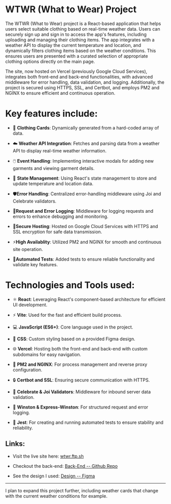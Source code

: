 # WTWR (What to Wear) Project

The WTWR (What to Wear) project is a React-based application that helps users select suitable clothing based on real-time weather data. Users can securely sign up and sign in to access the app's features, including uploading and managing their clothing items. The app integrates with a weather API to display the current temperature and location, and dynamically filters clothing items based on the weather conditions. This ensures users are presented with a curated selection of appropriate clothing options directly on the main page.

The site, now hosted on Vercel (previously Google Cloud Services), integrates both front-end and back-end functionalities, with advanced middleware for error handling, data validation, and logging. Additionally, the project is secured using HTTPS, SSL, and Certbot, and employs PM2 and NGINX to ensure efficient and continuous operation.

# Key features include:

- 👕 **Clothing Cards**: Dynamically generated from a hard-coded array of data.

- ☁️ **Weather API Integration**: Fetches and parsing data from a weather API to display real-time weather information.

- 🖱️ **Event Handling**: Implementing interactive modals for adding new garments and viewing garment details.

- 🔄 **State Management**: Using React's state management to store and update temperature and location data.

- 🛡️**Error Handling**: Centralized error-handling middleware using Joi and Celebrate validators.

- 📝**Request and Error Logging**: Middleware for logging requests and errors to enhance debugging and monitoring.

- 🔐**Secure Hosting**: Hosted on Google Cloud Services with HTTPS and SSL encryption for safe data transmission.

- ⚡**High Availablity**: Utilized PM2 and NGINX for smooth and continuous site operation.

- 🧪**Automated Tests**: Added tests to ensure reliable functionality and validate key features.

# Technologies and Tools used:

- ⚛️ **React**: Leveraging React's component-based architecture for efficient UI development.

- ⚡ **Vite**: Used for the fast and efficient build process.

- 💻 **JavaScript (ES6+)**: Core language used in the project.

- 🎨 **CSS**: Custom styling based on a provided Figma design.

- 🌐 **Vercel**: Hosting both the front-end and back-end with custom subdomains for easy navigation.

- 🚀 **PM2 and NGINX**: For process management and reverse proxy configuration.

- 🔒 **Certbot and SSL**: Ensuring secure communication with HTTPS.

- 🧹 **Celebrate & Joi Validators**: Middleware for inbound server data validation.

- 📝 **Winston & Express-Winston**: For structured request and error logging.

- 🧪 **Jest**: For creating and running automated tests to ensure stability and reliability.

## Links:

- Visit the live site here: [wtwr.ftp.sh](https://wtwr.angeljuarez.dev)

- Checkout the back-end: [Back-End -- Github Repo](https://github.com/ajuarezse/se_project_express)

- See the design I used: [Design -- Figma](https://www.figma.com/file/bfVOvqlLmoKZ5lpro8WWBe/Sprint-14_-WTWR?t=3hvVWRz9LUFsxyNn-6)

---

I plan to expand this project further, including weather cards that change with the current weather conditions for example.
